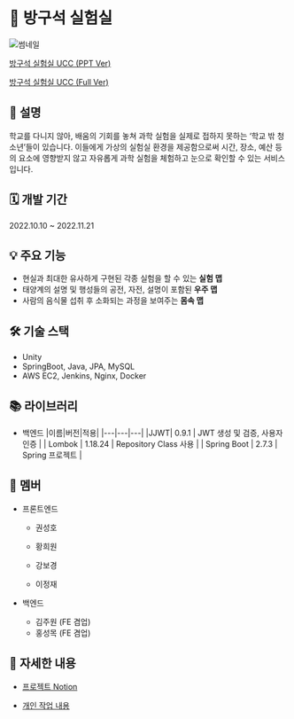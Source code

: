 # 🧪 방구석 실험실

![썸네일](https://user-images.githubusercontent.com/95673624/231238314-a03a3877-0fd0-4a75-b65a-9bb69656269c.png)

[방구석 실험실 UCC (PPT Ver)](https://www.youtube.com/watch?v=m6aFv76pGqI)

[방구석 실험실 UCC (Full Ver)](https://www.youtube.com/watch?v=oWvl9y9Yvgk)

## 📜 설명

학교를 다니지 않아, 배움의 기회를 놓쳐 과학 실험을 실제로 접하지 못하는 ‘학교 밖 청소년’들이 있습니다. 이들에게 가상의 실험실 환경을 제공함으로써 시간, 장소, 예산 등의 요소에 영향받지 않고 자유롭게 과학 실험을 체험하고 눈으로 확인할 수 있는 서비스입니다.

## 🗓️ 개발 기간

2022.10.10 ~ 2022.11.21

## 💡 주요 기능

- 현실과 최대한 유사하게 구현된 각종 실험을 할 수 있는 **실험 맵**
- 태양계의 설명 및 행성들의 공전, 자전, 설명이 포함된 **우주 맵**
- 사람의 음식물 섭취 후 소화되는 과정을 보여주는 **몸속 맵**

## 🛠️ 기술 스택

- Unity
- SpringBoot, Java, JPA, MySQL
- AWS EC2, Jenkins, Nginx, Docker

## 📚 라이브러리

- 백엔드
    |이름|버전|적용|
    |---|---|---|
    |JJWT| 0.9.1   | JWT 생성 및 검증, 사용자 인증 |
    | Lombok      | 1.18.24 | Repository Class 사용         |
    | Spring Boot | 2.7.3   | Spring 프로젝트               |

## 👥 멤버

- 프론트엔드

  - 권성호

  - 황희원

  - 강보경
  - 이정재

- 백엔드

  - 김주원 (FE 겸업)
  - 홍성목 (FE 겸업)



## **🔗 자세한 내용**

- [프로젝트 Notion](https://metal-carver-67b.notion.site/SSAFY-b1ec1c085e0c4f0cad57aa4d4c38eb08)

- [개인 작업 내용](https://github.com/Mosquito0076/Lab-In-A-Room-Remind)
